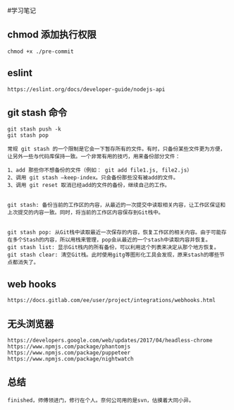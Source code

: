 #学习笔记

##  chmod 添加执行权限
    chmod +x ./pre-commit

## eslint

    https://eslint.org/docs/developer-guide/nodejs-api

## git stash 命令

    git stash push -k
    git stash pop

    常规 git stash 的一个限制是它会一下暂存所有的文件。有时，只备份某些文件更为方便，让另外一些与代码库保持一致。一个非常有用的技巧，用来备份部分文件：

    1、add 那些你不想备份的文件（例如： git add file1.js, file2.js）
    2、调用 git stash –keep-index。只会备份那些没有被add的文件。
    3、调用 git reset 取消已经add的文件的备份，继续自己的工作。


    git stash: 备份当前的工作区的内容，从最近的一次提交中读取相关内容，让工作区保证和上次提交的内容一致。同时，将当前的工作区内容保存到Git栈中。


    git stash pop: 从Git栈中读取最近一次保存的内容，恢复工作区的相关内容。由于可能存在多个Stash的内容，所以用栈来管理，pop会从最近的一个stash中读取内容并恢复。
    git stash list: 显示Git栈内的所有备份，可以利用这个列表来决定从那个地方恢复。
    git stash clear: 清空Git栈。此时使用gitg等图形化工具会发现，原来stash的哪些节点都消失了。

## web hooks

    https://docs.gitlab.com/ee/user/project/integrations/webhooks.html

## 无头浏览器

    https://developers.google.com/web/updates/2017/04/headless-chrome
    https://www.npmjs.com/package/phantomjs
    https://www.npmjs.com/package/puppeteer
    https://www.npmjs.com/package/nightwatch

## 总结
    finished，师傅领进门，修行在个人。奈何公司用的是svn，估摸着大同小异。